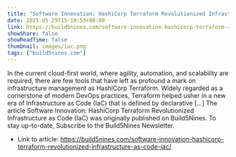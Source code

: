 ```yaml
---
title: "Software Innovation: HashiCorp Terraform Revolutionized Infrastructure as Code (IaC)"
date: 2025-05-29T15:19:53+00:00
link: https://build5nines.com/software-innovation-hashicorp-terraform-revolutionized-infrastructure-as-code-iac/
showShare: false
showReadTime: false
thumbnail: images/iac.png
tags: ["build5nines.com"]
---
```

In the current cloud-first world, where agility, automation, and scalability are required, there are few tools that have left as profound a mark on infrastructure management as HashiCorp Terraform. Widely regarded as a cornerstone of modern DevOps practices, Terraform helped usher in a new era of Infrastructure as Code (IaC) that is defined by declarative […]
The article Software Innovation: HashiCorp Terraform Revolutionized Infrastructure as Code (IaC) was originally published on Build5Nines. To stay up-to-date, Subscribe to the Build5Nines Newsletter.

- Link to article: https://build5nines.com/software-innovation-hashicorp-terraform-revolutionized-infrastructure-as-code-iac/